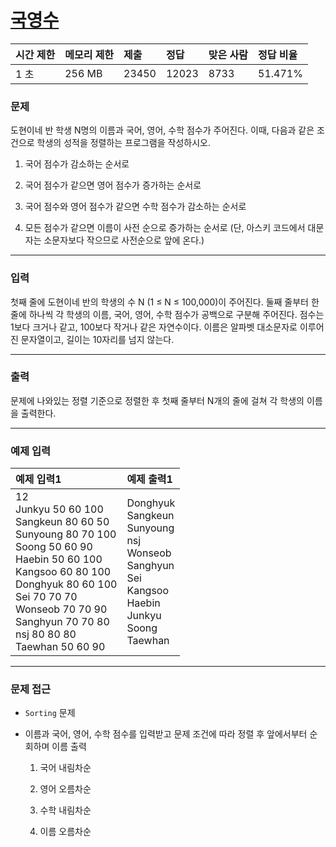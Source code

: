 # [국영수](https://www.acmicpc.net/problem/10825)

<div align = center>

| 시간 제한 | 메모리 제한 | 제출  | 정답  | 맞은 사람 | 정답 비율 |
| :-------- | :---------- | :---- | :---- | :-------- | :-------- |
| 1 초      | 256 MB      | 23450 | 12023 | 8733      | 51.471%   |

</div>

### 문제

도현이네 반 학생 N명의 이름과 국어, 영어, 수학 점수가 주어진다. 이때, 다음과 같은 조건으로 학생의 성적을 정렬하는 프로그램을 작성하시오.

  1. 국어 점수가 감소하는 순서로

  2. 국어 점수가 같으면 영어 점수가 증가하는 순서로

  3. 국어 점수와 영어 점수가 같으면 수학 점수가 감소하는 순서로

  4. 모든 점수가 같으면 이름이 사전 순으로 증가하는 순서로 (단, 아스키 코드에서 대문자는 소문자보다 작으므로 사전순으로 앞에 온다.)

---

### 입력

첫째 줄에 도현이네 반의 학생의 수 N (1 ≤ N ≤ 100,000)이 주어진다. 둘째 줄부터 한 줄에 하나씩 각 학생의 이름, 국어, 영어, 수학 점수가 공백으로 구분해 주어진다. 점수는 1보다 크거나 같고, 100보다 작거나 같은 자연수이다. 이름은 알파벳 대소문자로 이루어진 문자열이고, 길이는 10자리를 넘지 않는다.

---

### 출력

문제에 나와있는 정렬 기준으로 정렬한 후 첫째 줄부터 N개의 줄에 걸쳐 각 학생의 이름을 출력한다.

---

### 예제 입력

| 예제 입력1                                                                                                                                                                                                                                                  | 예제 출력1                                                                                                                          |
| :---------------------------------------------------------------------------------------------------------------------------------------------------------------------------------------------------------------------------------------------------------- | :---------------------------------------------------------------------------------------------------------------------------------- |
| 12<br/>Junkyu 50 60 100<br/>Sangkeun 80 60 50<br/>Sunyoung 80 70 100<br/>Soong 50 60 90<br/>Haebin 50 60 100<br/>Kangsoo 60 80 100<br/>Donghyuk 80 60 100<br/>Sei 70 70 70<br/>Wonseob 70 70 90<br/>Sanghyun 70 70 80<br/>nsj 80 80 80<br/>Taewhan 50 60 90 | Donghyuk<br/>Sangkeun<br/>Sunyoung<br/>nsj<br/>Wonseob<br/>Sanghyun<br/>Sei<br/>Kangsoo<br/>Haebin<br/>Junkyu<br/>Soong<br/>Taewhan |

---

### 문제 접근

  - `Sorting` 문제

  - 이름과 국어, 영어, 수학 점수를 입력받고 문제 조건에 따라 정렬 후 앞에서부터 순회하며 이름 출력

    1. 국어 내림차순

    2. 영어 오름차순

    3. 수학 내림차순

    4. 이름 오름차순